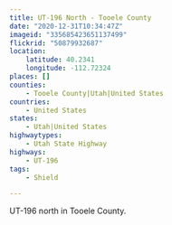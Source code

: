 ```yaml
---
title: UT-196 North - Tooele County
date: "2020-12-31T10:34:47Z"
imageid: "335685423651137499"
flickrid: "50879932687"
location:
    latitude: 40.2341
    longitude: -112.72324
places: []
counties:
    - Tooele County|Utah|United States
countries:
    - United States
states:
    - Utah|United States
highwaytypes:
    - Utah State Highway
highways:
    - UT-196
tags:
    - Shield

---
```

UT-196 north in Tooele County.